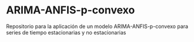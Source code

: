 # ARIMA-ANFIS-p-convexo


Repositorio para la aplicación de un modelo ARIMA-ANFIS-p-convexo para series de tiempo estacionarias y no estacionarias